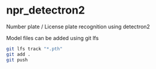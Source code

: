# npr_detectron2
Number plate / License plate recognition using detectron2

Model files can be added using git lfs

```bash
git lfs track "*.pth"
git add .
git push
```
